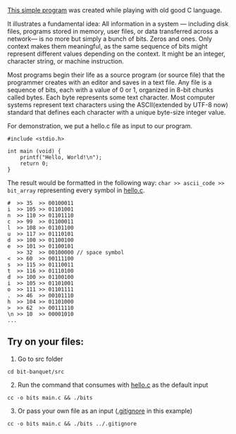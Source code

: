 [This simple program](https://github.com/Vadym-Lopatka/bit-banquet/blob/main/src/main.c) was created while playing with old good C language.

It illustrates a fundamental idea:
All information in a system — including disk files, programs stored in memory, user files, or data transferred across a network— is no more but simply a bunch of bits.
Zeros and ones.
Only context makes them meaningful, as the same sequence of bits might represent different values depending on the context.
It might be an integer, character string, or machine instruction.


Most programs begin their life as a source program (or source file)
that the programmer creates with an editor and saves in a text file.
Any file is a sequence of bits, each with a value of 0 or 1, organized in 8-bit chunks called bytes.
Each byte represents some text character.
Most computer systems represent text characters using the ASCII(extended by UTF-8 now) standard that defines each character with a unique byte-size integer value.

For demonstration, we put a hello.c file as input to our program.
```
#include <stdio.h>

int main (void) {
    printf("Hello, World!\n");
    return 0;
}
```

The result would be formatted in the following way:
```char >> ascii_code >> bit_array```
representing every symbol in [hello.c](https://github.com/Vadym-Lopatka/bit-banquet/blob/main/src/hello.c).
```
#  >> 35  >> 00100011
i  >> 105 >> 01101001
n  >> 110 >> 01101110
c  >> 99  >> 01100011
l  >> 108 >> 01101100
u  >> 117 >> 01110101
d  >> 100 >> 01100100
e  >> 101 >> 01100101
   >> 32  >> 00100000 // space symbol
<  >> 60  >> 00111100
s  >> 115 >> 01110011
t  >> 116 >> 01110100
d  >> 100 >> 01100100
i  >> 105 >> 01101001
o  >> 111 >> 01101111
.  >> 46  >> 00101110
h  >> 104 >> 01101000
>  >> 62  >> 00111110
\n >> 10  >> 00001010
...
```

## Try on your files:
1. Go to src folder
```
cd bit-banquet/src
```
2. Run the command that consumes with [hello.c](https://github.com/Vadym-Lopatka/bit-banquet/blob/main/src/hello.c) as the default input
```
cc -o bits main.c && ./bits
```
3. Or pass your own file as an input ([.gitignore](https://github.com/Vadym-Lopatka/bit-banquet/blob/main/.gitignore) in this example)
```
cc -o bits main.c && ./bits ../.gitignore
```
